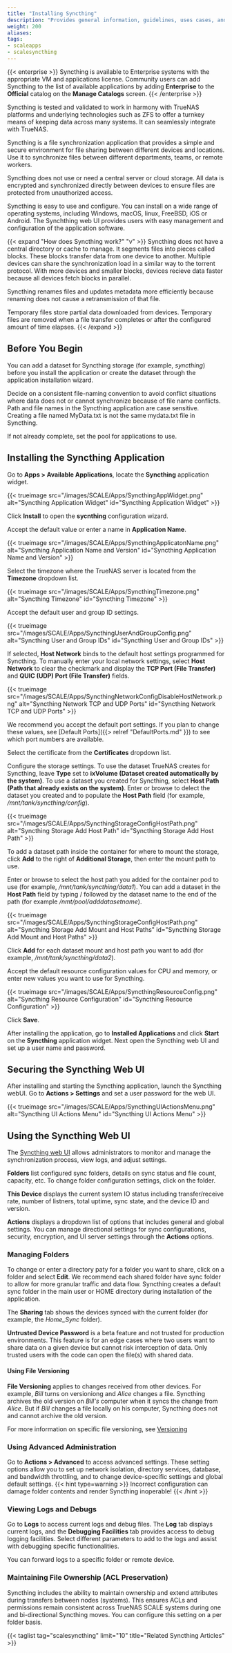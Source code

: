 ```yaml
---
title: "Installing Syncthing"
description: "Provides general information, guidelines, uses cases, and instructions on installing the Syncthing application."
weight: 200
aliases:
tags:
- scaleapps
- scalesyncthing
---
```


{{< enterprise >}}
Syncthing is available to Enterprise systems with the appropriate VM and applications license. 
Community users can add Syncthing to the list of available applications by adding **Enterprise** to the **Official** catalog on the **Manage Catalogs** screen.
{{< /enterprise >}}

Syncthing is tested and validated to work in harmony with TrueNAS platforms and underlying technologies such as ZFS to offer a turnkey means of keeping data across many systems. It can seamlessly integrate with TrueNAS.

Syncthing is a file synchronization application that provides a simple and secure environment for file sharing between different devices and locations.  
Use it to synchronize files between different departments, teams, or remote workers.

Syncthing does not use or need a central server or cloud storage. 
All data is encrypted and synchronized directly between devices to ensure files are protected from unauthorized access.

Syncthing is easy to use and configure. 
You can install on a wide range of operating systems, including Windows, macOS, linux, FreeBSD, iOS or Android. 
The Synchthing web UI provides users with easy management and configuration of the application software.

{{< expand "How does Syncthing work?" "v" >}}
Syncthing does not have a central directory or cache to manage. 
It segments files into pieces called blocks. 
These blocks transfer data from one device to another. 
Multiple devices can share the synchronization load in a similar way to the torrent protocol. 
With more devices and smaller blocks, devices recieve data faster because all devices fetch blocks in parallel.

Syncthing renames files and updates metadata more efficiently because renaming does not cause a retransmission of that file.

Temporary files store partial data downloaded from devices. 
Temporary files are removed when a file transfer completes or after the configured amount of time elapses.
{{< /expand >}}

## Before You Begin

You can add a dataset for Syncthing storage (for example, *syncthing*) before you install the application or create the dataset through the application installation wizard.

Decide on a consistent file-naming convention to avoid conflict situations where data does not or cannot synchronize because of file name conflicts.
Path and file names in the Syncthing application are case sensitive. 
Creating a file named MyData.txt is not the same mydata.txt file in Syncthing. 

If not already complete, set the pool for applications to use.

## Installing the Syncthing Application

Go to **Apps > Available Applications**, locate the **Syncthing** application widget. 

{{< trueimage src="/images/SCALE/Apps/SyncthingAppWidget.png" alt="Syncthing Application Widget" id="Syncthing Application Widget" >}}

Click **Install** to open the **sycnthing** configuration wizard.

Accept the default value or enter a name in **Application Name**.

{{< trueimage src="/images/SCALE/Apps/SyncthingApplicatonName.png" alt="Syncthing Application Name and Version" id="Syncthing Application Name and Version" >}}

Select the timezone where the TrueNAS server is located from the **Timezone** dropdown list.

{{< trueimage src="/images/SCALE/Apps/SyncthingTimezone.png" alt="Syncthing Timezone" id="Syncthing Timezone" >}}

Accept the default user and group ID settings.

{{< trueimage src="/images/SCALE/Apps/SyncthingUserAndGroupConfig.png" alt="Syncthing User and Group IDs" id="Syncthing User and Group IDs" >}}

If selected, **Host Network** binds to the default host settings programmed for Syncthing. 
To manually enter your local network settings, select **Host Network** to clear the checkmark and display the **TCP Port (File Transfer)** and **QUIC (UDP) Port (File Transfer)** fields.

{{< trueimage src="/images/SCALE/Apps/SyncthingNetworkConfigDisableHostNetwork.png" alt="Syncthing Network TCP and UDP Ports" id="Syncthing Network TCP and UDP Ports" >}}

We recommend you accept the default port settings. 
If you plan to change these values, see [Default Ports]({{> relref "DefaultPorts.md" }}) to see which port numbers are available.

Select the certificate from the **Certificates** dropdown list.

Configure the storage settings. 
To use the dataset TrueNAS creates for Syncthing, leave **Type** set to **ixVolume (Dataset created automatically by the system)**. 
To use a dataset you created for Syncthing, select **Host Path (Path that already exists on the system)**. 
Enter or browse to delect the dataset you created and to populate the **Host Path** field (for example, */mnt/tank/syncthing/config*).

{{< trueimage src="/images/SCALE/Apps/SyncthingStorageConfigHostPath.png" alt="Syncthing Storage Add Host Path" id="Syncthing Storage Add Host Path" >}}

To add a dataset path inside the container for where to mount the storage, click **Add** to the right of **Additional Storage**, then enter the mount path to use.

Enter or browse to select the host path you added for the container pod to use (for example, */mnt/tank/syncthing/data1*). 
You can add a dataset in the **Host Path** field by typing / followed by the dataset name to the end of the path (for example */nmt/pool/adddatasetname*).

{{< trueimage src="/images/SCALE/Apps/SyncthingStorageConfigHostPath.png" alt="Syncthing Storage Add Mount and Host Paths" id="Syncthing Storage Add Mount and Host Paths" >}}

Click **Add** for each dataset mount and host path you want to add (for example, */mnt/tank/syncthing/data2*). 

Accept the default resource configuration values for CPU and memory, or enter new values you want to use for Syncthing.

{{< trueimage src="/images/SCALE/Apps/SyncthingResourceConfig.png" alt="Syncthing Resource Configuration" id="Syncthing Resource Configuration" >}}

Click **Save**.

After installing the application, go to **Installed Applications** and click **Start** on the **Syncthing** application widget. 
Next open the Syncthing web UI and set up a user name and password.

## Securing the Syncthing Web UI

After installing and starting the Syncthing application, launch the Syncthing webUI. 
Go to **Actions > Settings** and set a user password for the web UI.

{{< trueimage src="/images/SCALE/Apps/SyncthingUIActionsMenu.png" alt="Syncthing UI Actions Menu" id="Syncthing UI Actions Menu" >}}

## Using the Syncthing Web UI

The [Syncthing web UI](https://docs.syncthing.net/intro/gui.html) allows administrators to monitor and manage the synchronization process, view logs, and adjust settings.

**Folders** list configured sync folders, details on sync status and file count, capacity, etc. 
To change folder configuration settings, click on the folder.

**This Device** displays the current system IO status including transfer/receive rate, number of listners, total uptime, sync state, and the device ID and version.

**Actions** displays a dropdown list of options that includes general and global settings. 
You can manage directional settings for sync configurations, security, encryption, and UI server settings through the **Actions** options.

### Managing Folders
To change or enter a directory paty for a folder you want to share, click on a folder and select **Edit**. 
We recommend each shared folder have sync folder to allow for more granular traffic and data flow.
Syncthing creates a default sync folder in the main user or HOME directory during installation of the application. 

The **Sharing** tab shows the devices synced with the current folder (for example, the *Home_Sync* folder). 

**Untrusted Device Password** is a beta feature and not trusted for production environments. 
This feature is for an edge cases where two users want to share data on a given device but cannot risk interception of data. 
Only trusted users with the code can open the file(s) with shared data.

#### Using File Versioning
**File Versioning** applies to changes received from other devices. 
For example, *Bill* turns on versioniong and *Alice* changes a file. 
Syncthing archives the old version on *Bill's* computer when it syncs the change from *Alice*. 
But if *Bill* changes a file locally on his computer, Syncthing does not and cannot archive the old version. 

For more information on specific file versioning, see [Versioning](https://docs.syncthing.net/v1.23.2/users/versioning)

### Using Advanced Administration

Go to **Actions > Advanced** to access advanced settings. 
These setting options allow you to set up network isolation, directory services, database, and bandwidth throttling, and to change device-specific settings and global default settings.
{{< hint type=warning >}}
Incorrect configuration can damage folder contents and render Syncthing inoperable!
{{< /hint >}}

### Viewing Logs and Debugs
Go to **Logs** to access current logs and debug files. 
The **Log** tab displays current logs, and the **Debugging Facilities** tab provides access to debug logging facilities. 
Select different parameters to add to the logs and assist with debugging specific functionalities. 

You can forward logs to a specific folder or remote device. 

### Maintaining File Ownership (ACL Preservation)

Syncthing includes the ability to maintain ownership and extend attributes during transfers between nodes (systems). 
This ensures ACLs and permissions remain consistent across TrueNAS SCALE systems during one and bi-directional Syncthing moves. 
You can configure this setting on a per folder basis.

{{< taglist tag="scalesyncthing" limit="10" title="Related Syncthing Articles" >}}